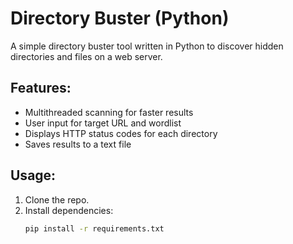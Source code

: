 # Directory Buster (Python)

A simple directory buster tool written in Python to discover hidden directories and files on a web server.

## Features:
- Multithreaded scanning for faster results
- User input for target URL and wordlist
- Displays HTTP status codes for each directory
- Saves results to a text file

## Usage:

1. Clone the repo.
2. Install dependencies:
   ```bash
   pip install -r requirements.txt
